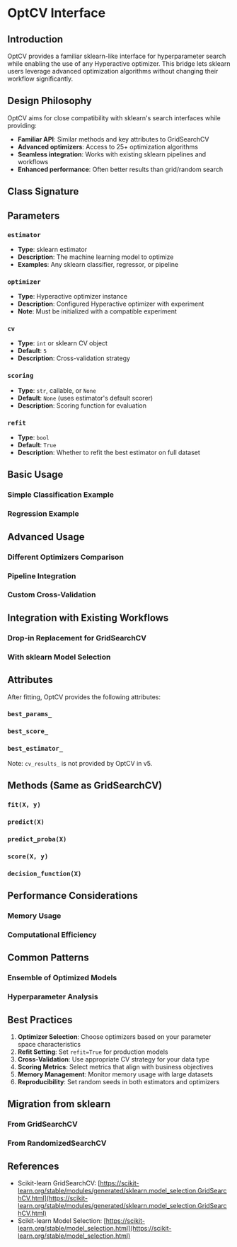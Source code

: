 # OptCV Interface

## Introduction

OptCV provides a familiar sklearn-like interface for hyperparameter search while enabling the use of any Hyperactive optimizer. This bridge lets sklearn users leverage advanced optimization algorithms without changing their workflow significantly.

## Design Philosophy

OptCV aims for close compatibility with sklearn's search interfaces while providing:
- **Familiar API**: Similar methods and key attributes to GridSearchCV
- **Advanced optimizers**: Access to 25+ optimization algorithms  
- **Seamless integration**: Works with existing sklearn pipelines and workflows
- **Enhanced performance**: Often better results than grid/random search

## Class Signature



## Parameters

### `estimator`
- **Type**: sklearn estimator
- **Description**: The machine learning model to optimize
- **Examples**: Any sklearn classifier, regressor, or pipeline

### `optimizer`
- **Type**: Hyperactive optimizer instance
- **Description**: Configured Hyperactive optimizer with experiment
- **Note**: Must be initialized with a compatible experiment

### `cv`
- **Type**: `int` or sklearn CV object
- **Default**: `5`
- **Description**: Cross-validation strategy

### `scoring`
- **Type**: `str`, callable, or `None`
- **Default**: `None` (uses estimator's default scorer)
- **Description**: Scoring function for evaluation

### `refit`
- **Type**: `bool`
- **Default**: `True`
- **Description**: Whether to refit the best estimator on full dataset

## Basic Usage

### Simple Classification Example



### Regression Example



## Advanced Usage

### Different Optimizers Comparison



### Pipeline Integration



### Custom Cross-Validation



## Integration with Existing Workflows

### Drop-in Replacement for GridSearchCV



### With sklearn Model Selection



## Attributes

After fitting, OptCV provides the following attributes:

### `best_params_`


### `best_score_`


### `best_estimator_`


Note: `cv_results_` is not provided by OptCV in v5.


## Methods (Same as GridSearchCV)

### `fit(X, y)`


### `predict(X)`


### `predict_proba(X)`


### `score(X, y)`


### `decision_function(X)`


## Performance Considerations

### Memory Usage


### Computational Efficiency


## Common Patterns

### Ensemble of Optimized Models



### Hyperparameter Analysis



## Best Practices

1. **Optimizer Selection**: Choose optimizers based on your parameter space characteristics
2. **Refit Setting**: Set `refit=True` for production models
3. **Cross-Validation**: Use appropriate CV strategy for your data type
4. **Scoring Metrics**: Select metrics that align with business objectives
5. **Memory Management**: Monitor memory usage with large datasets
6. **Reproducibility**: Set random seeds in both estimators and optimizers

## Migration from sklearn

### From GridSearchCV


### From RandomizedSearchCV


## References

- Scikit-learn GridSearchCV: [https://scikit-learn.org/stable/modules/generated/sklearn.model_selection.GridSearchCV.html](https://scikit-learn.org/stable/modules/generated/sklearn.model_selection.GridSearchCV.html)
- Scikit-learn Model Selection: [https://scikit-learn.org/stable/model_selection.html](https://scikit-learn.org/stable/model_selection.html)

